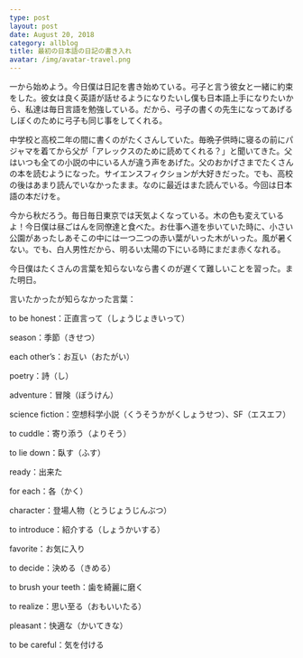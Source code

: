 ```yaml
---
type: post
layout: post
date: August 20, 2018
category: allblog
title: 最初の日本語の日記の書き入れ
avatar: /img/avatar-travel.png
---
```


一から始めよう。今日僕は日記を書き始めている。弓子と言う彼女と一緒に約束をした。彼女は良く英語が話せるようになりたいし僕も日本語上手になりたいから、私達は毎日言語を勉強している。だから、弓子の書くの先生になってあげるしぼくのために弓子も同じ事をしてくれる。

中学校と高校二年の間に書くのがたくさんしていた。毎晩子供時に寝るの前にパジャマを着てから父が「アレックスのために読めてくれる？」と聞いてきた。父はいつも全ての小説の中にいる人が違う声をあげた。父のおかげさまでたくさんの本を読むようになった。サイエンスフィクションが大好きだった。でも、高校の後はあまり読んでいなかったまま。なのに最近はまた読んでいる。今回は日本語の本だけを。

今から秋だろう。毎日毎日東京では天気よくなっている。木の色も変えているよ！今日僕は昼ごはんを同僚達と食べた。お仕事へ道を歩いていた時に、小さい公園があったしあそこの中には一つ二つの赤い葉がいった木がいった。風が暑くない。でも、白人男性だから、明るい太陽の下にいる時にまだま赤くなれる。

今日僕はたくさんの言葉を知らないなら書くのが遅くて難しいことを習った。また明日。


言いたかったが知らなかった言葉：

to be honest：正直言って（しょうじょきいって）

season：季節（きせつ）

each other’s：お互い（おたがい）

poetry：詩（し）

adventure：冒険（ぼうけん）

science fiction：空想科学小説（くうそうかがくしょうせつ）、SF（エスエフ）

to cuddle：寄り添う（よりそう）

to lie down：臥す（ふす）

ready：出来た

for each：各（かく）

character：登場人物（とうじょうじんぶつ）

to introduce：紹介する（しょうかいする）

favorite：お気に入り

to decide：決める（きめる）

to brush your teeth：歯を綺麗に磨く

to realize：思い至る（おもいいたる）

pleasant：快適な（かいてきな）

to be careful：気を付ける
